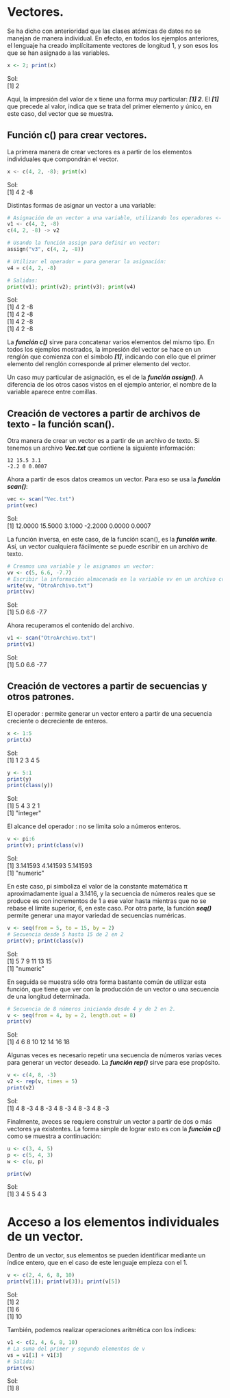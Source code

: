 # Vectores.
Se ha dicho con anterioridad que las clases atómicas de datos no se manejan de manera individual. En efecto, en todos los ejemplos anteriores, el lenguaje ha creado implícitamente vectores de longitud 1, y son esos los que se han asignado a las variables.

```R
x <- 2; print(x)
```
Sol:  
[1] 2  

Aquí, la impresión del valor de x tiene una forma muy particular: ***[1] 2***. El ***[1]*** que precede al valor, indica que se trata del primer elemento y único, en este caso, del vector que se muestra.  

## Función c() para crear vectores.
La primera manera de crear vectores es a partir de los elementos individuales que compondrán el vector.

```python
x <- c(4, 2, -8); print(x)
```
Sol:  
[1]  4  2 -8  

Distintas formas de asignar un vector a una variable:  

```python
# Asignación de un vector a una variable, utilizando los operadores <- y ->:
v1 <- c(4, 2, -8)
c(4, 2, -8) -> v2

# Usando la función assign para definir un vector:
assign("v3", c(4, 2, -8))

# Utilizar el operador = para generar la asignación:
v4 = c(4, 2, -8)

# Salidas:
print(v1); print(v2); print(v3); print(v4)
```
Sol:  
[1]  4  2 -8  
[1]  4  2 -8  
[1]  4  2 -8   
[1]  4  2 -8  

La ***función c()*** sirve para concatenar varios elementos del mismo tipo. En todos los ejemplos mostrados, la impresión del vector se hace en un renglón que comienza con el símbolo ***[1]***, indicando con ello que el primer elemento del renglón corresponde al primer elemento del vector.  

Un caso muy particular de asignación, es el de la ***función assign()***. A diferencia de los otros casos vistos en el ejemplo anterior, el nombre de la variable aparece entre comillas.

## Creación de vectores a partir de archivos de texto - la función scan().
Otra manera de crear un vector es a partir de un archivo de texto. Si tenemos un archivo ***Vec.txt*** que contiene la siguiente información:

```
12 15.5 3.1
-2.2 0 0.0007
```

Ahora a partir de esos datos creamos un vector. Para eso se usa la ***función scan()***:

```R
vec <- scan("Vec.txt")
print(vec)
```
Sol:  
[1] 12.0000 15.5000  3.1000 -2.2000  0.0000  0.0007  

La función inversa, en este caso, de la función scan(), es la ***función write***. Así, un vector cualquiera fácilmente se puede escribir en un archivo de texto.

```R
# Creamos una variable y le asignamos un vector:
vv <- c(5, 6.6, -7.7)
# Escribir la información almacenada en la variable vv en un archivo creado con el nombre "OtroArchivo.txt":
write(vv, "OtroArchivo.txt")
print(vv)
```
Sol:  
[1] 5.0  6.6 -7.7  

Ahora recuperamos el contenido del archivo.  

```R
v1 <- scan("OtroArchivo.txt")
print(v1)
```
Sol:  
[1]  5.0  6.6 -7.7  

## Creación de vectores a partir de secuencias y otros patrones.
El operador : permite generar un vector entero a partir de una secuencia creciente o decreciente de enteros.

```R
x <- 1:5
print(x)
```
Sol:  
[1] 1 2 3 4 5  

```R
y <- 5:1
print(y)
print(class(y))
```
Sol:  
[1] 5 4 3 2 1  
[1] "integer"  

El alcance del operador : no se limita solo a números enteros.  

```R
v <- pi:6
print(v); print(class(v))
```
Sol:  
[1] 3.141593 4.141593 5.141593  
[1] "numeric"  

En este caso, pi simboliza el valor de la constante matemática π aproximadamente igual a 3.1416, y la secuencia de números reales que se produce es con incrementos de 1 a ese valor hasta mientras que no se rebase el límite superior, 6, en este caso. Por otra parte, la función ***seq()*** permite generar una mayor variedad de secuencias numéricas.

```R
v <- seq(from = 5, to = 15, by = 2)
# Secuencia desde 5 hasta 15 de 2 en 2
print(v); print(class(v))
```
Sol:  
[1]  5  7  9 11 13 15  
[1] "numeric"  

En seguida se muestra sólo otra forma bastante común de utilizar esta función, que tiene que ver con la producción de un vector o una secuencia de una longitud determinada.

```R
# Secuencia de 8 números iniciando desde 4 y de 2 en 2.
v <- seq(from = 4, by = 2, length.out = 8)
print(v)
```
Sol:  
[1]  4  6  8 10 12 14 16 18  

Algunas veces es necesario repetir una secuencia de números varias veces para generar un vector deseado. La ***función rep()*** sirve para ese propósito.

```R
v <- c(4, 8, -3)
v2 <- rep(v, times = 5)
print(v2)
```
Sol:  
[1]  4  8 -3  4  8 -3  4  8 -3  4  8 -3  4  8 -3    

Finalmente, aveces se requiere construir un vector a partir de dos o más vectores ya existentes. La forma simple de lograr esto es con la ***función c()*** como se muestra a continuación:

```R
u <- c(3, 4, 5)
p <- c(5, 4, 3)
w <- c(u, p)

print(w)
```
Sol:  
[1] 3 4 5 5 4 3  

# Acceso a los elementos individuales de un vector.
Dentro de un vector, sus elementos se pueden identificar mediante un índice entero, que en el caso de este lenguaje empieza con el 1.

```R
v <- c(2, 4, 6, 8, 10)
print(v[1]); print(v[3]); print(v[5])
```
Sol:  
[1] 2  
[1] 6  
[1] 10  

También, podemos realizar operaciones aritmética con los índices:

```R
v1 <- c(2, 4, 6, 8, 10)
# La suma del primer y segundo elementos de v
vs = v1[1] + v1[3]
# Salida:
print(vs)
```
Sol:  
[1] 8  

